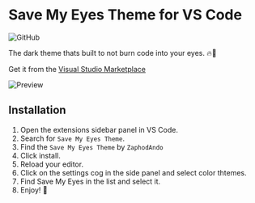 # Save My Eyes Theme for VS Code

![GitHub](https://img.shields.io/github/license/ZaphodAndo/save-my-eyes)

The dark theme thats built to not burn code into your eyes. 🔥👀

Get it from the [Visual Studio Marketplace](https://marketplace.visualstudio.com/items?itemName=ZaphodAndo.save-my-eyes)

![Preview](https://i.imgur.com/0tsKI2y.png)

## Installation
1. Open the extensions sidebar panel in VS Code.
2. Search for `Save My Eyes Theme`.
3. Find the `Save My Eyes Theme` by `ZaphodAndo`
4. Click install.
5. Reload your editor.
6. Click on the settings cog in the side panel and select color thtemes.
7. Find Save My Eyes in the list and select it.
8. Enjoy! 🦀
